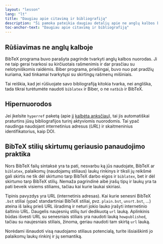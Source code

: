 ```yaml
---
layout: "lesson"
lang: "lt"
title: "Daugiau apie citavimą ir bibliografiją"
description: "Ši pamoka pateikia daugiau detalių apie ne anglų kalbos bibliografijas, parodo, kaip aktyvinti nuorodas, ir nurodo kai kuriuos skirtumus tarp BibTeX stilių."
toc-anchor-text: "Daugiau apie citavimą ir bibliografiją"
---
```


##  Rūšiavimas ne anglų kalboje

BibTeX programa buvo parašyta pagrinde tvarkyti anglų kalbos nuorodas.  Ji ne
taip gerai tvarkosi su kirčiuotais rašmenimis ir dar prasčiau su
nelotyniškomis raidėmis.  Biber programa, priešingai, buvo nuo pat
pradžių kuriama, kad tinkamai tvarkytųsi su skirtingų rašmenų mišiniais.

Tai reiškia, kad jei rūšiuojate savo bibliografiją kitokia tvarka, nei
angliška, tada tikrai turėtumėte naudoti `biblatex` ir Biber, o ne `natbib`
ir BibTeX.

## Hipernuorodos

Jei įkelsite `hyperref` paketą (apie jį [kalbėta anksčiau](more-09)), tai jis
automatiškai praturtins jūsų bibliografijos turinį aktyviomis nuorodomis.
Tai ypač naudinga naudojant internetinius adresus (_URL_) ir skaitmeninius
identifikatorius, kaip DOI.

## BibTeX stilių skirtumų geriausio panaudojimo praktika

Nors BibTeX failų sintaksė yra ta pati, nesvarbu ką jūs naudojate, BibTeX ar
`biblatex`, palaikomų (naudojamų stiliaus) laukų rinkinys ir tiksli jų
reikšmė gali skirtis ne tik dėl skirtumo tarp BibTeX darbo eigos ir
`biblatex`, bet ir dėl skirtumo tarp BibTeX stilių.  Nemaža pagrindinė aibė
įrašų tipų ir laukų yra ta pati beveik visiems stiliams, tačiau kai kurie
laukai skiriasi.

Tipinis pavyzdys yra URL (internetinis adresas).  Kai kurie senesni BibTeX
`.bst` stiliai (ypač standartiniai BibTeX stiliai, pvz. `plain.bst`,
`unsrt.bst`, ...) ateina iš laikų prieš URL išradimą ir neturi jokio lauko
įrašyti internetinio šaltinio URL.  Daugelis naujesnių stilių _turi_
dedikuotą `url` lauką.  Aplinkinis būdas išvesti URL su senesniais stiliais
yra naudoti lauką `howpublished`, tačiau su naujesniais stiliais, žinoma,
geriau naudoti tam skirtą `url` lauką.

Norėdami išnaudoti visą naudojamo stiliaus potencialą, turite išsiaiškinti jo
palaikomų laukų rinkinį ir jų semantiką.
